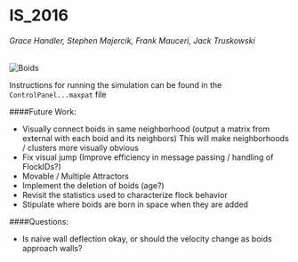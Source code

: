 # IS_2016
###### Grace Handler, Stephen Majercik, Frank Mauceri, Jack Truskowski


![Boids](https://cloud.githubusercontent.com/assets/11000833/12837197/170d39a2-cb8e-11e5-84c1-273e1cb236c9.png)


Instructions for running the simulation can be found in the `ControlPanel...maxpat` file

####Future Work:
- Visually connect boids in same neighborhood (output a matrix from external with each boid and its neighbors) This will make neighborhoods / clusters more visually obvious   
- Fix visual jump (Improve efficiency in message passing / handling of FlockIDs?)  
- Movable / Multiple Attractors  
- Implement the deletion of boids (age?)  
- Revisit the statistics used to characterize flock behavior  
- Stipulate where boids are born in space when they are added

####Questions:
- Is naive wall deflection okay, or should the velocity change as boids approach walls?
